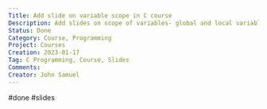 ```yaml
---
Title: Add slide on variable scope in C course
Description: Add slides on scope of variables- global and local variables  
Status: Done
Category: Course, Programming
Project: Courses
Creation: 2023-01-17
Tag: C Programming, Course, Slides
Comments: 
Creator: John Samuel
---
```


#done  #slides